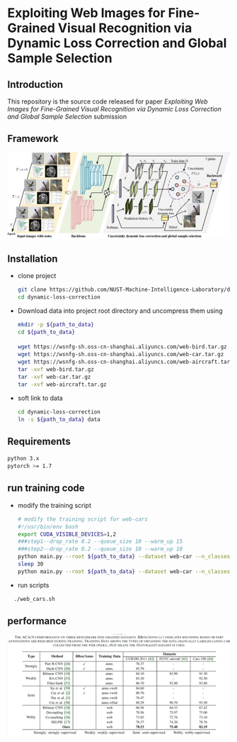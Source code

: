 # Exploiting Web Images for Fine-Grained Visual Recognition via Dynamic Loss Correction and Global Sample Selection

## Introduction
This repository is the source code released for paper *Exploiting Web Images for Fine-Grained Visual Recognition via Dynamic Loss Correction and Global Sample Selection* submission

## Framework
![framework](imgs/framework.jpg)

## Installation
- clone project
  ```bash
  git clone https://github.com/NUST-Machine-Intelligence-Laboratory/dlc.git
  cd dynamic-loss-correction
  ```

- Download data into project root directory and uncompress them using
  ```bash
  mkdir -p ${path_to_data}
  cd ${path_to_data}
  
  wget https://wsnfg-sh.oss-cn-shanghai.aliyuncs.com/web-bird.tar.gz
  wget https://wsnfg-sh.oss-cn-shanghai.aliyuncs.com/web-car.tar.gz
  wget https://wsnfg-sh.oss-cn-shanghai.aliyuncs.com/web-aircraft.tar.gz
  tar -xvf web-bird.tar.gz
  tar -xvf web-car.tar.gz
  tar -xvf web-aircraft.tar.gz
  ```
- soft link to data
  ```bash
  cd dynamic-loss-correction
  ln -s ${path_to_data} data
  ```
  
## Requirements
  ```bash
  python 3.x
  pytorch >= 1.7
  ```
  
## run training code
- modify the training script
  ```bash
  # modify the training script for web-cars
  #!/usr/bin/env bash
  export CUDA_VISIBLE_DEVICES=1,2
  ###step1--drop_rate 0.2 --queue_size 10 --warm_up 15
  ###step2--drop_rate 0.2 --queue_size 10 --warm_up 10
  python main.py --root ${path_to_data} --dataset web-car --n_classes 196 --base_lr 0.001 --batch_size 64 --epoch 100 --drop_rate 0.2 --queue_size 10 --warm_up 15 --weight_decay 1e-8 --step 1
  sleep 30
  python main.py --root ${path_to_data} --dataset web-car --n_classes 196 --base_lr 0.0001 --batch_size 18 --epoch 100 --drop_rate 0.2 --queue_size 10 --warm_up 10 --weight_decay 1e-5 --step 2
  ```
  
- run scripts
```bash
  ./web_cars.sh
  ```

## performance
![performance](imgs/performance.png)


